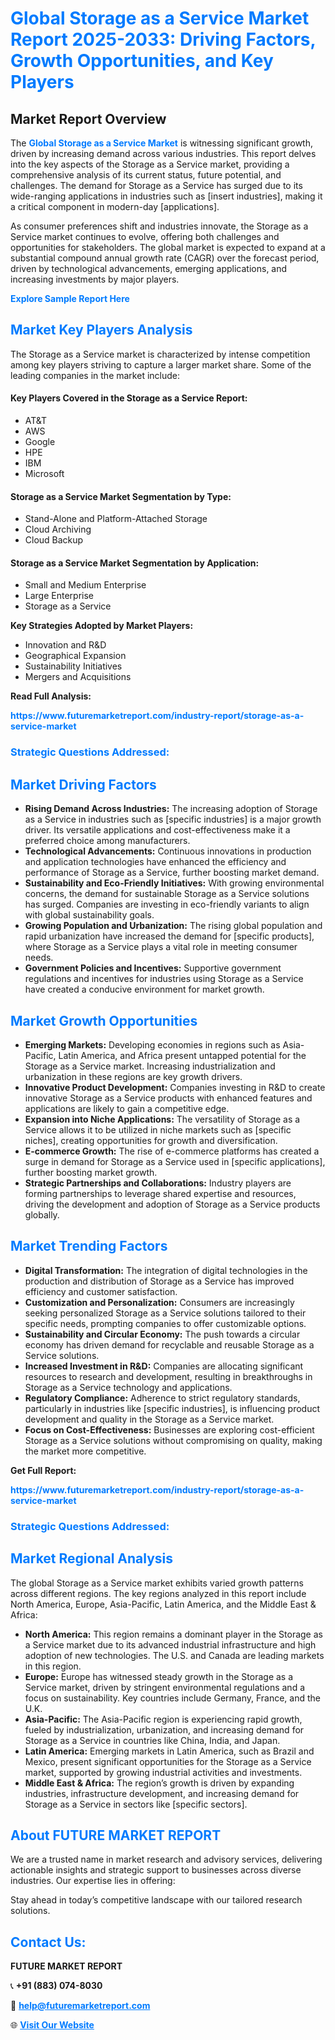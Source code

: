 <h1 style="color: #007BFF;">Global Storage as a Service Market Report 2025-2033: Driving Factors, Growth Opportunities, and Key Players</h1>

<section id="overview">
<h2>Market Report Overview</h2>
<p>The <a href="https://www.futuremarketreport.com/industry-report/storage-as-a-service-market" style="color: #007BFF; text-decoration: none;"><strong>Global Storage as a Service Market</strong></a> is witnessing significant growth, driven by increasing demand across various industries. This report delves into the key aspects of the Storage as a Service market, providing a comprehensive analysis of its current status, future potential, and challenges. The demand for Storage as a Service has surged due to its wide-ranging applications in industries such as [insert industries], making it a critical component in modern-day [applications].</p>
<p>As consumer preferences shift and industries innovate, the Storage as a Service market continues to evolve, offering both challenges and opportunities for stakeholders. The global market is expected to expand at a substantial compound annual growth rate (CAGR) over the forecast period, driven by technological advancements, emerging applications, and increasing investments by major players.</p>
</section>

<section id="overview">
<p><a href="https://www.futuremarketreport.com/request-sample/reportId=120120" style="color: #007BFF; text-decoration: none;"><strong>Explore Sample Report Here</strong></a></p>
</section>

<section id="key-players">
<h2 style="color: #007BFF;">Market Key Players Analysis</h2>
<p>The Storage as a Service market is characterized by intense competition among key players striving to capture a larger market share. Some of the leading companies in the market include:</p>
<h4>Key Players Covered in the Storage as a Service Report:</h4>
<ul><li>AT&amp;T</li><li>AWS</li><li>Google</li><li>HPE</li><li>IBM</li><li>Microsoft</li></ul>
<h4>Storage as a Service Market Segmentation by Type:</h4>
<ul><li>Stand-Alone and Platform-Attached Storage</li><li>Cloud Archiving</li><li>Cloud Backup</li></ul>

<h4>Storage as a Service Market Segmentation by Application:</h4>
<ul><li>Small and Medium Enterprise</li><li>Large Enterprise</li><li>Storage as a Service</li></ul>
<p><strong>Key Strategies Adopted by Market Players:</strong></p>
<ul>
<li>Innovation and R&D</li>
<li>Geographical Expansion</li>
<li>Sustainability Initiatives</li>
<li>Mergers and Acquisitions</li>
</ul>
</section>

<section>
<p><strong>Read Full Analysis: </strong></p><a href="https://www.futuremarketreport.com/industry-report/storage-as-a-service-market" style="color: #007BFF; text-decoration: none;"><strong>https://www.futuremarketreport.com/industry-report/storage-as-a-service-market</strong></a>
<h3 style="color: #007BFF;">Strategic Questions Addressed:</h3>
</section>

<section id="driving-factors">
<h2 style="color: #007BFF;">Market Driving Factors</h2>
<ul>
<li><strong>Rising Demand Across Industries:</strong> The increasing adoption of Storage as a Service in industries such as [specific industries] is a major growth driver. Its versatile applications and cost-effectiveness make it a preferred choice among manufacturers.</li>
<li><strong>Technological Advancements:</strong> Continuous innovations in production and application technologies have enhanced the efficiency and performance of Storage as a Service, further boosting market demand.</li>
<li><strong>Sustainability and Eco-Friendly Initiatives:</strong> With growing environmental concerns, the demand for sustainable Storage as a Service solutions has surged. Companies are investing in eco-friendly variants to align with global sustainability goals.</li>
<li><strong>Growing Population and Urbanization:</strong> The rising global population and rapid urbanization have increased the demand for [specific products], where Storage as a Service plays a vital role in meeting consumer needs.</li>
<li><strong>Government Policies and Incentives:</strong> Supportive government regulations and incentives for industries using Storage as a Service have created a conducive environment for market growth.</li>
</ul>
</section>

<section id="growth-opportunities">
<h2 style="color: #007BFF;">Market Growth Opportunities</h2>
<ul>
<li><strong>Emerging Markets:</strong> Developing economies in regions such as Asia-Pacific, Latin America, and Africa present untapped potential for the Storage as a Service market. Increasing industrialization and urbanization in these regions are key growth drivers.</li>
<li><strong>Innovative Product Development:</strong> Companies investing in R&D to create innovative Storage as a Service products with enhanced features and applications are likely to gain a competitive edge.</li>
<li><strong>Expansion into Niche Applications:</strong> The versatility of Storage as a Service allows it to be utilized in niche markets such as [specific niches], creating opportunities for growth and diversification.</li>
<li><strong>E-commerce Growth:</strong> The rise of e-commerce platforms has created a surge in demand for Storage as a Service used in [specific applications], further boosting market growth.</li>
<li><strong>Strategic Partnerships and Collaborations:</strong> Industry players are forming partnerships to leverage shared expertise and resources, driving the development and adoption of Storage as a Service products globally.</li>
</ul>
</section>

<section id="trending-factors">
<h2 style="color: #007BFF;">Market Trending Factors</h2>
<ul>
<li><strong>Digital Transformation:</strong> The integration of digital technologies in the production and distribution of Storage as a Service has improved efficiency and customer satisfaction.</li>
<li><strong>Customization and Personalization:</strong> Consumers are increasingly seeking personalized Storage as a Service solutions tailored to their specific needs, prompting companies to offer customizable options.</li>
<li><strong>Sustainability and Circular Economy:</strong> The push towards a circular economy has driven demand for recyclable and reusable Storage as a Service solutions.</li>
<li><strong>Increased Investment in R&D:</strong> Companies are allocating significant resources to research and development, resulting in breakthroughs in Storage as a Service technology and applications.</li>
<li><strong>Regulatory Compliance:</strong> Adherence to strict regulatory standards, particularly in industries like [specific industries], is influencing product development and quality in the Storage as a Service market.</li>
<li><strong>Focus on Cost-Effectiveness:</strong> Businesses are exploring cost-efficient Storage as a Service solutions without compromising on quality, making the market more competitive.</li>
</ul>
</section>

<section>
<p><strong>Get Full Report: </strong></p><a href="https://www.futuremarketreport.com/industry-report/storage-as-a-service-market" style="color: #007BFF; text-decoration: none;"><strong>https://www.futuremarketreport.com/industry-report/storage-as-a-service-market</strong></a>
<h3 style="color: #007BFF;">Strategic Questions Addressed:</h3>
</section>


<section id="regional-analysis">
<h2 style="color: #007BFF;">Market Regional Analysis</h2>
<p>The global Storage as a Service market exhibits varied growth patterns across different regions. The key regions analyzed in this report include North America, Europe, Asia-Pacific, Latin America, and the Middle East & Africa:</p>
<ul>
<li><strong>North America:</strong> This region remains a dominant player in the Storage as a Service market due to its advanced industrial infrastructure and high adoption of new technologies. The U.S. and Canada are leading markets in this region.</li>
<li><strong>Europe:</strong> Europe has witnessed steady growth in the Storage as a Service market, driven by stringent environmental regulations and a focus on sustainability. Key countries include Germany, France, and the U.K.</li>
<li><strong>Asia-Pacific:</strong> The Asia-Pacific region is experiencing rapid growth, fueled by industrialization, urbanization, and increasing demand for Storage as a Service in countries like China, India, and Japan.</li>
<li><strong>Latin America:</strong> Emerging markets in Latin America, such as Brazil and Mexico, present significant opportunities for the Storage as a Service market, supported by growing industrial activities and investments.</li>
<li><strong>Middle East & Africa:</strong> The region’s growth is driven by expanding industries, infrastructure development, and increasing demand for Storage as a Service in sectors like [specific sectors].</li>
</ul>
</section>

<footer>
<h2 style="color: #007BFF;">About FUTURE MARKET REPORT</h2>
<p>We are a trusted name in market research and advisory services, delivering actionable insights and strategic support to businesses across diverse industries. Our expertise lies in offering:</p>

<p>Stay ahead in today’s competitive landscape with our tailored research solutions.</p>

<h2 style="color: #007BFF;">Contact Us:</h2>
<p><strong>FUTURE MARKET REPORT</strong></p>
<p>📞 <strong>+91 (883) 074-8030</strong></p>
<p>📧 <strong><a href="mailto:help@futuremarketreport.com" style="color: #007BFF;">help@futuremarketreport.com</a></strong></p>
<p>🌐 <strong><a href="https://www.futuremarketreport.com/" style="color: #007BFF;">Visit Our Website</a></strong></p>
</footer>